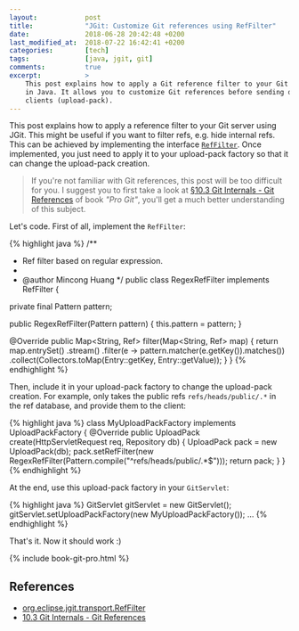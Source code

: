 ```yaml
---
layout:            post
title:             "JGit: Customize Git references using RefFilter"
date:              2018-06-28 20:42:48 +0200
last_modified_at:  2018-07-22 16:42:41 +0200
categories:        [tech]
tags:              [java, jgit, git]
comments:          true
excerpt:           >
    This post explains how to apply a Git reference filter to your Git server
    in Java. It allows you to customize Git references before sending data to
    clients (upload-pack).
---
```


This post explains how to apply a reference filter to your Git server using
JGit. This might be useful if you want to filter refs, e.g. hide internal refs.
This can be achieved by implementing the interface [`RefFilter`][1]. Once
implemented, you just need to apply it to your upload-pack factory so that it
can change the upload-pack creation.

> If you're not familiar with Git references, this post will be too difficult
> for you. I suggest you to first take a look at
> [§10.3 Git Internals - Git References][git-refs] of book _"Pro Git"_, you'll
> get a much better understanding of this subject.

<!--read more-->

Let's code. First of all, implement the `RefFilter`:

{% highlight java %}
/**
 * Ref filter based on regular expression.
 *
 * @author Mincong Huang
 */
public class RegexRefFilter implements RefFilter {

  private final Pattern pattern;

  public RegexRefFilter(Pattern pattern) {
    this.pattern = pattern;
  }

  @Override
  public Map<String, Ref> filter(Map<String, Ref> map) {
    return map.entrySet()
        .stream()
        .filter(e -> pattern.matcher(e.getKey()).matches())
        .collect(Collectors.toMap(Entry::getKey, Entry::getValue));
  }
}
{% endhighlight %}

Then, include it in your upload-pack factory to change the upload-pack creation.
For example, only takes the public refs `refs/heads/public/.*` in the ref
database, and provide them to the client:

{% highlight java %}
class MyUploadPackFactory implements UploadPackFactory<HttpServletRequest> {
  @Override
  public UploadPack create(HttpServletRequest req, Repository db) {
    UploadPack pack = new UploadPack(db);
    pack.setRefFilter(new RegexRefFilter(Pattern.compile("^refs/heads/public/.*$")));
    return pack;
  }
}
{% endhighlight %}

At the end, use this upload-pack factory in your `GitServlet`:

{% highlight java %}
GitServlet gitServlet = new GitServlet();
gitServlet.setUploadPackFactory(new MyUploadPackFactory());
...
{% endhighlight %}

That's it. Now it should work :)

{% include book-git-pro.html %}

## References

- [org.eclipse.jgit.transport.RefFilter][1]
- [10.3 Git Internals - Git References][git-refs]

[git-refs]: https://git-scm.com/book/en/v2/Git-Internals-Git-References
[1]: http://download.eclipse.org/jgit/site/4.11.0.201803080745-r/apidocs/org/eclipse/jgit/transport/RefFilter.html

